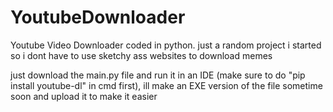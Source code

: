 # YoutubeDownloader
Youtube Video Downloader coded in python. just a random project i started so i dont have to use sketchy ass websites to download memes

just download the main.py file and run it in an IDE (make sure to do "pip install youtube-dl" in cmd first), ill make an EXE version of the file sometime soon and upload it to make it easier

